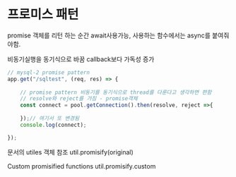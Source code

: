 # 프로미스 패턴

promise 객체를 리턴 하는 순간 await사용가능,
사용하는 함수에서는 async를 붙여줘야함.

비동기실행을 동기식으로 바꿈
callback보다 가독성 증가


~~~js
// mysql-2 promise pattern
app.get("/sqltest", (req, res) => {
	
	// promise pattern 비동기를 동기식으로 thread를 다룬다고 생각하면 편함
	// resolve와 reject를 가짐 - promise객체
	const connect = pool.getConnection().then(resolve, reject =>{
		
	});// 여기서 또 변경됨
	console.log(connect);

});
~~~
문서의
utiles 
객체 참조 
util.promisify(original)

Custom promisified functions
util.promisify.custom 